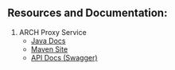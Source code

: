 ## Resources and Documentation:
1. ARCH Proxy Service
    - [Java Docs](proxy-service-docs/index.html)
    - [Maven Site](proxy-service-maven-site/index.html)
    - [API Docs (Swagger)](https://arch-proxy-service.herokuapp.com/swagger-ui.html)
